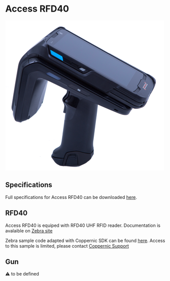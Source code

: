 Access RFD40
======

![](/img/devices/access-rfd40.png)

Specifications
--------------

Full specifications for Access RFD40 can be downloaded [here](https://www.coppernic.fr/en/documentations/).

RFD40
----------------

Access RFD40 is equiped with RFD40 UHF RFID reader. Documentation is avalaible on [Zebra site](https://www.zebra.com/gb/en/products/rfid/rfid-handhelds/rfd40.html)

Zebra sample code adapted with Coppernic SDK can be found [here](https://gitlab.com/Coppernic/Android/External/123rfid_mobile). Access to this sample is limited, please contact [Coppernic Support](mailto://support@coppernic.fr)

Gun
-----------
:warning: to be defined

